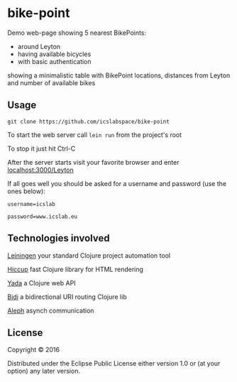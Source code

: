 # bike-point

Demo web-page showing 5 nearest BikePoints:

* around Leyton
* having available bicycles
* with basic authentication

showing a minimalistic table with BikePoint
locations, distances from Leyton and number of available bikes

## Usage

`git clone https://github.com/icslabspace/bike-point`

To start the web server call `lein run` from the project's root

To stop it just hit Ctrl-C

After the server starts visit your favorite browser and enter [localhost:3000/Leyton](http://localhost:3000/Leyton)

If all goes well you should be asked for a username and password (use the ones below):

`username=icslab`

`password=www.icslab.eu`

## Technologies involved

[Leiningen](http://leiningen.org/) your standard Clojure project automation tool

[Hiccup](https://github.com/weavejester/hiccup) fast Clojure library for HTML rendering

[Yada](https://github.com/juxt/yada) a Clojure web API

[Bidi](https://github.com/juxt/bidi) a bidirectional URI routing Clojure lib

[Aleph](https://github.com/ztellman/aleph) asynch communication

## License

Copyright © 2016

Distributed under the Eclipse Public License either version 1.0 or (at
your option) any later version.
